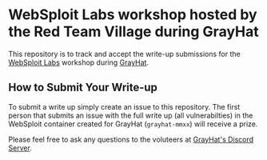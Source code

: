 # WebSploit Labs workshop hosted by the Red Team Village during GrayHat
This repository is to track and accept the write-up submissions for the [WebSploit Labs](https://websploit.org) workshop during [GrayHat](https://grayhat.co/).

## How to Submit Your Write-up
To submit a write up simply create an issue to this repository. The first person that submits an issue with the full write up (all vulnerabilties) in the WebSploit container created for GrayHat (`grayhat-mmxx`) will receive a prize.

Please feel free to ask any questions to the voluteers at [GrayHat's Discord Server](https://discord.gg/grayhat).
